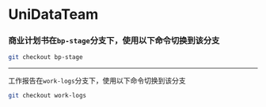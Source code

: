 # UniDataTeam

### 商业计划书在`bp-stage`分支下，使用以下命令切换到该分支

```bash
git checkout bp-stage
```

---

工作报告在`work-logs`分支下，使用以下命令切换到该分支

```bash
git checkout work-logs
```


